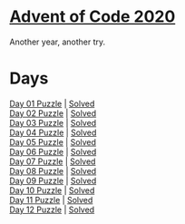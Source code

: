 # [Advent of Code 2020](https://adventofcode.com/2020/about)

Another year, another try.

# Days

[Day 01 Puzzle](https://adventofcode.com/2020/day/01) | [Solved](day01/puzzle.py)\
[Day 02 Puzzle](https://adventofcode.com/2020/day/02) | [Solved](day02/puzzle.py)\
[Day 03 Puzzle](https://adventofcode.com/2020/day/03) | [Solved](day03/puzzle.py)\
[Day 04 Puzzle](https://adventofcode.com/2020/day/04) | [Solved](day04/puzzle.py)\
[Day 05 Puzzle](https://adventofcode.com/2020/day/05) | [Solved](day05/puzzle.py)\
[Day 06 Puzzle](https://adventofcode.com/2020/day/06) | [Solved](day06/puzzle.py)\
[Day 07 Puzzle](https://adventofcode.com/2020/day/07) | [Solved](day07/puzzle.py)\
[Day 08 Puzzle](https://adventofcode.com/2020/day/08) | [Solved](day08/puzzle.py)\
[Day 09 Puzzle](https://adventofcode.com/2020/day/09) | [Solved](day09/puzzle.py)\
[Day 10 Puzzle](https://adventofcode.com/2020/day/10) | [Solved](day10/puzzle.py)\
[Day 11 Puzzle](https://adventofcode.com/2020/day/11) | [Solved](day11/puzzle.py)\
[Day 12 Puzzle](https://adventofcode.com/2020/day/12) | [Solved](day12/puzzle.py)
